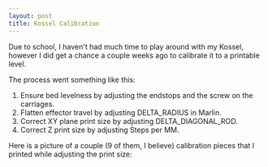 ```yaml
---
layout: post
title: Kossel Calibration
---
```


Due to school, I haven't had much time to play around with my Kossel, however I did get a chance a couple weeks ago to calibrate it to a printable level. 

The process went something like this: 
1) Ensure bed levelness by adjusting the endstops and the screw on the carriages.
2) Flatten effector travel by adjusting DELTA_RADIUS in Marlin.
3) Correct XY plane print size by adjusting DELTA_DIAGONAL_ROD.
4) Correct Z print size by adjusting Steps per MM.

Here is a picture of a couple (9 of them, I believe) calibration pieces that I printed while adjusting the print size:
